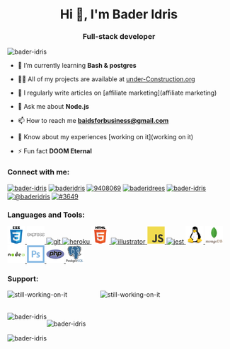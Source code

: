 <h1 align="center">Hi 👋, I'm Bader Idris</h1>
<h3 align="center">Full-stack developer</h3>

<p align="left"> <img src="https://komarev.com/ghpvc/?username=bader-idris&label=Profile%20views&color=0e75b6&style=flat" alt="bader-idris" /> </p>

- 🌱 I’m currently learning **Bash & postgres**

- 👨‍💻 All of my projects are available at [under-Construction.org](under-Construction.org)

- 📝 I regularly write articles on [affiliate marketing](affiliate marketing)

- 💬 Ask me about **Node.js**

- 📫 How to reach me **baidsforbusiness@gmail.com**

- 📄 Know about my experiences [working on it](working on it)

- ⚡ Fun fact **DOOM Eternal**

<h3 align="left">Connect with me:</h3>
<p align="left">
<a href="https://codepen.io/bader-idris" target="blank"><img align="center" src="https://raw.githubusercontent.com/rahuldkjain/github-profile-readme-generator/master/src/images/icons/Social/codepen.svg" alt="bader-idris" height="30" width="40" /></a>
<a href="https://dev.to/baderidris" target="blank"><img align="center" src="https://raw.githubusercontent.com/rahuldkjain/github-profile-readme-generator/master/src/images/icons/Social/devto.svg" alt="baderidris" height="30" width="40" /></a>
<a href="https://stackoverflow.com/users/9408069" target="blank"><img align="center" src="https://raw.githubusercontent.com/rahuldkjain/github-profile-readme-generator/master/src/images/icons/Social/stack-overflow.svg" alt="9408069" height="30" width="40" /></a>
<a href="https://kaggle.com/baderidrees" target="blank"><img align="center" src="https://raw.githubusercontent.com/rahuldkjain/github-profile-readme-generator/master/src/images/icons/Social/kaggle.svg" alt="baderidrees" height="30" width="40" /></a>
<a href="https://www.leetcode.com/bader-idris" target="blank"><img align="center" src="https://raw.githubusercontent.com/rahuldkjain/github-profile-readme-generator/master/src/images/icons/Social/leet-code.svg" alt="bader-idris" height="30" width="40" /></a>
<a href="https://www.hackerearth.com/@baderidris" target="blank"><img align="center" src="https://raw.githubusercontent.com/rahuldkjain/github-profile-readme-generator/master/src/images/icons/Social/hackerearth.svg" alt="@baderidris" height="30" width="40" /></a>
<a href="https://discord.gg/#3649" target="blank"><img align="center" src="https://raw.githubusercontent.com/rahuldkjain/github-profile-readme-generator/master/src/images/icons/Social/discord.svg" alt="#3649" height="30" width="40" /></a>
</p>

<h3 align="left">Languages and Tools:</h3>
<p align="left"> <a href="https://www.w3schools.com/css/" target="_blank" rel="noreferrer"> <img src="https://raw.githubusercontent.com/devicons/devicon/master/icons/css3/css3-original-wordmark.svg" alt="css3" width="40" height="40"/> </a> <a href="https://expressjs.com" target="_blank" rel="noreferrer"> <img src="https://raw.githubusercontent.com/devicons/devicon/master/icons/express/express-original-wordmark.svg" alt="express" width="40" height="40"/> </a> <a href="https://git-scm.com/" target="_blank" rel="noreferrer"> <img src="https://www.vectorlogo.zone/logos/git-scm/git-scm-icon.svg" alt="git" width="40" height="40"/> </a> <a href="https://heroku.com" target="_blank" rel="noreferrer"> <img src="https://www.vectorlogo.zone/logos/heroku/heroku-icon.svg" alt="heroku" width="40" height="40"/> </a> <a href="https://www.w3.org/html/" target="_blank" rel="noreferrer"> <img src="https://raw.githubusercontent.com/devicons/devicon/master/icons/html5/html5-original-wordmark.svg" alt="html5" width="40" height="40"/> </a> <a href="https://www.adobe.com/in/products/illustrator.html" target="_blank" rel="noreferrer"> <img src="https://www.vectorlogo.zone/logos/adobe_illustrator/adobe_illustrator-icon.svg" alt="illustrator" width="40" height="40"/> </a> <a href="https://developer.mozilla.org/en-US/docs/Web/JavaScript" target="_blank" rel="noreferrer"> <img src="https://raw.githubusercontent.com/devicons/devicon/master/icons/javascript/javascript-original.svg" alt="javascript" width="40" height="40"/> </a> <a href="https://jestjs.io" target="_blank" rel="noreferrer"> <img src="https://www.vectorlogo.zone/logos/jestjsio/jestjsio-icon.svg" alt="jest" width="40" height="40"/> </a> <a href="https://www.linux.org/" target="_blank" rel="noreferrer"> <img src="https://raw.githubusercontent.com/devicons/devicon/master/icons/linux/linux-original.svg" alt="linux" width="40" height="40"/> </a> <a href="https://www.mongodb.com/" target="_blank" rel="noreferrer"> <img src="https://raw.githubusercontent.com/devicons/devicon/master/icons/mongodb/mongodb-original-wordmark.svg" alt="mongodb" width="40" height="40"/> </a> <a href="https://nodejs.org" target="_blank" rel="noreferrer"> <img src="https://raw.githubusercontent.com/devicons/devicon/master/icons/nodejs/nodejs-original-wordmark.svg" alt="nodejs" width="40" height="40"/> </a> <a href="https://www.photoshop.com/en" target="_blank" rel="noreferrer"> <img src="https://raw.githubusercontent.com/devicons/devicon/master/icons/photoshop/photoshop-line.svg" alt="photoshop" width="40" height="40"/> </a> <a href="https://www.php.net" target="_blank" rel="noreferrer"> <img src="https://raw.githubusercontent.com/devicons/devicon/master/icons/php/php-original.svg" alt="php" width="40" height="40"/> </a> <a href="https://www.postgresql.org" target="_blank" rel="noreferrer"> <img src="https://raw.githubusercontent.com/devicons/devicon/master/icons/postgresql/postgresql-original-wordmark.svg" alt="postgresql" width="40" height="40"/> </a> </p>

<h3 align="left">Support:</h3>
<p><a href="https://www.buymeacoffee.com/still-working-on-it"> <img align="left" src="https://cdn.buymeacoffee.com/buttons/v2/default-yellow.png" height="50" width="210" alt="still-working-on-it" /></a><a href="https://ko-fi.com/still-working-on-it"> <img align="left" src="https://cdn.ko-fi.com/cdn/kofi3.png?v=3" height="50" width="210" alt="still-working-on-it" /></a></p><br><br>

<p><img align="left" src="https://github-readme-stats.vercel.app/api/top-langs?username=bader-idris&show_icons=true&locale=en&layout=compact" alt="bader-idris" /></p>

<p>&nbsp;<img align="center" src="https://github-readme-stats.vercel.app/api?username=bader-idris&show_icons=true&locale=en" alt="bader-idris" /></p>

<p><img align="center" src="https://github-readme-streak-stats.herokuapp.com/?user=bader-idris&" alt="bader-idris" /></p>
